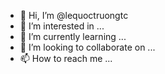 - 👋 Hi, I’m @lequoctruongtc
- 👀 I’m interested in ...
- 🌱 I’m currently learning ...
- 💞️ I’m looking to collaborate on ...
- 📫 How to reach me ...

<!---
lequoctruongtc/lequoctruongtc is a ✨ special ✨ repository because its `README.md` (this file) appears on your GitHub profile.
You can click the Preview link to take a look at your changes.
--->

